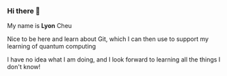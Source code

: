 ### Hi there 👋

My name is **Lyon** Cheu

Nice to be here and learn about Git, which I can then use to support my learning of quantum computing

I have no idea what I am doing, and I look forward to learning all the things I don't know!

<!--
**lyoncheu/lyoncheu** is a ✨ _special_ ✨ repository because its `README.md` (this file) appears on your GitHub profile.

Here are some ideas to get you started:

- 🔭 I’m currently working on ...
- 🌱 I’m currently learning ...
- 👯 I’m looking to collaborate on ...
- 🤔 I’m looking for help with ...
- 💬 Ask me about ...
- 📫 How to reach me: ...
- 😄 Pronouns: ...
- ⚡ Fun fact: ...
-->

